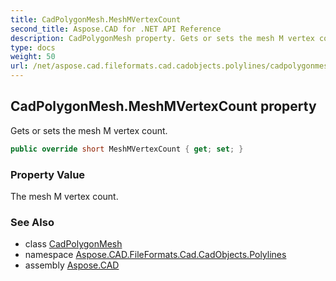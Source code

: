 ```yaml
---
title: CadPolygonMesh.MeshMVertexCount
second_title: Aspose.CAD for .NET API Reference
description: CadPolygonMesh property. Gets or sets the mesh M vertex count
type: docs
weight: 50
url: /net/aspose.cad.fileformats.cad.cadobjects.polylines/cadpolygonmesh/meshmvertexcount/
---
```

## CadPolygonMesh.MeshMVertexCount property

Gets or sets the mesh M vertex count.

```csharp
public override short MeshMVertexCount { get; set; }
```

### Property Value

The mesh M vertex count.

### See Also

* class [CadPolygonMesh](../)
* namespace [Aspose.CAD.FileFormats.Cad.CadObjects.Polylines](../../../aspose.cad.fileformats.cad.cadobjects.polylines/)
* assembly [Aspose.CAD](../../../)


